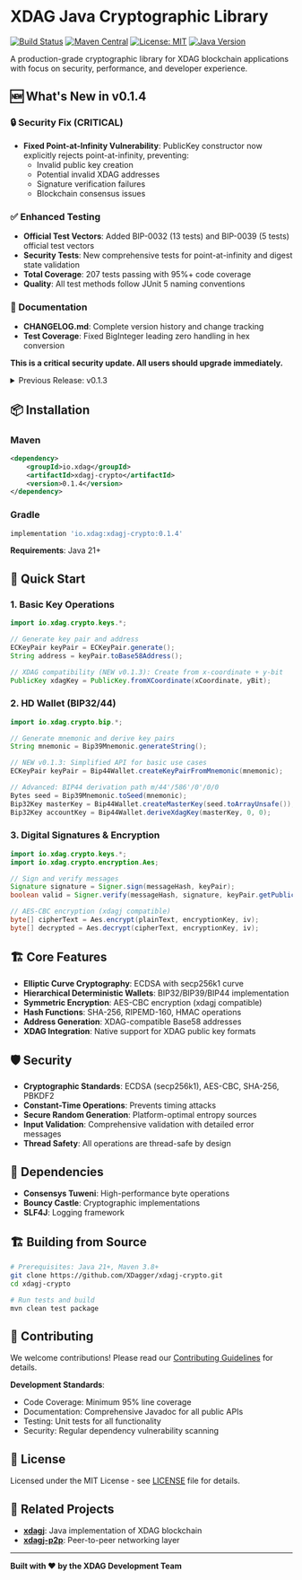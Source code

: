 # XDAG Java Cryptographic Library

[![Build Status](https://github.com/XDagger/xdagj-crypto/workflows/CI/badge.svg)](https://github.com/XDagger/xdagj-crypto/actions)
[![Maven Central](https://maven-badges.herokuapp.com/maven-central/io.xdag/xdagj-crypto/badge.svg)](https://maven-badges.herokuapp.com/maven-central/io.xdag/xdagj-crypto)
[![License: MIT](https://img.shields.io/badge/License-MIT-yellow.svg)](https://opensource.org/licenses/MIT)
[![Java Version](https://img.shields.io/badge/Java-21+-blue.svg)](https://openjdk.java.net/)

A production-grade cryptographic library for XDAG blockchain applications with focus on security, performance, and developer experience.

## 🆕 What's New in v0.1.4

### 🔒 Security Fix (CRITICAL)
- **Fixed Point-at-Infinity Vulnerability**: PublicKey constructor now explicitly rejects point-at-infinity, preventing:
  - Invalid public key creation
  - Potential invalid XDAG addresses
  - Signature verification failures
  - Blockchain consensus issues

### ✅ Enhanced Testing
- **Official Test Vectors**: Added BIP-0032 (13 tests) and BIP-0039 (5 tests) official test vectors
- **Security Tests**: New comprehensive tests for point-at-infinity and digest state validation
- **Total Coverage**: 207 tests passing with 95%+ code coverage
- **Quality**: All test methods follow JUnit 5 naming conventions

### 📝 Documentation
- **CHANGELOG.md**: Complete version history and change tracking
- **Test Coverage**: Fixed BigInteger leading zero handling in hex conversion

**This is a critical security update. All users should upgrade immediately.**

<details>
<summary>Previous Release: v0.1.3</summary>

- **Enhanced XDAG Compatibility**: Added `PublicKey.fromXCoordinate()` method for XDAG's 32-byte x-coordinate + y-bit format
- **Simplified AES Implementation**: AES-CBC encryption for full backward compatibility with existing xdagj wallet files
- **Simplified HD Wallet API**: Direct key pair generation from mnemonic phrases
- **Improved Documentation**: Fixed Javadoc warnings and enhanced API documentation
- **Optimized Dependencies**: Removed unused dependencies (tuweni-io, bcpkix-jdk18on, slf4j-simple)
- **Corrected Documentation**: Fixed AES encryption mode descriptions to match actual implementation

</details>

## 📦 Installation

### Maven
```xml
<dependency>
    <groupId>io.xdag</groupId>
    <artifactId>xdagj-crypto</artifactId>
    <version>0.1.4</version>
</dependency>
```

### Gradle
```gradle
implementation 'io.xdag:xdagj-crypto:0.1.4'
```

**Requirements**: Java 21+

## 🚀 Quick Start

### 1. Basic Key Operations

```java
import io.xdag.crypto.keys.*;

// Generate key pair and address
ECKeyPair keyPair = ECKeyPair.generate();
String address = keyPair.toBase58Address();

// XDAG compatibility (NEW v0.1.3): Create from x-coordinate + y-bit
PublicKey xdagKey = PublicKey.fromXCoordinate(xCoordinate, yBit);
```

### 2. HD Wallet (BIP32/44)

```java
import io.xdag.crypto.bip.*;

// Generate mnemonic and derive key pairs
String mnemonic = Bip39Mnemonic.generateString();

// NEW v0.1.3: Simplified API for basic use cases
ECKeyPair keyPair = Bip44Wallet.createKeyPairFromMnemonic(mnemonic);

// Advanced: BIP44 derivation path m/44'/586'/0'/0/0
Bytes seed = Bip39Mnemonic.toSeed(mnemonic);
Bip32Key masterKey = Bip44Wallet.createMasterKey(seed.toArrayUnsafe());
Bip32Key accountKey = Bip44Wallet.deriveXdagKey(masterKey, 0, 0);
```

### 3. Digital Signatures & Encryption

```java
import io.xdag.crypto.keys.*;
import io.xdag.crypto.encryption.Aes;

// Sign and verify messages  
Signature signature = Signer.sign(messageHash, keyPair);
boolean valid = Signer.verify(messageHash, signature, keyPair.getPublicKey());

// AES-CBC encryption (xdagj compatible)  
byte[] cipherText = Aes.encrypt(plainText, encryptionKey, iv);
byte[] decrypted = Aes.decrypt(cipherText, encryptionKey, iv);
```

## 🏗️ Core Features

- **Elliptic Curve Cryptography**: ECDSA with secp256k1 curve
- **Hierarchical Deterministic Wallets**: BIP32/BIP39/BIP44 implementation  
- **Symmetric Encryption**: AES-CBC encryption (xdagj compatible)
- **Hash Functions**: SHA-256, RIPEMD-160, HMAC operations
- **Address Generation**: XDAG-compatible Base58 addresses
- **XDAG Integration**: Native support for XDAG public key formats

## 🛡️ Security

- **Cryptographic Standards**: ECDSA (secp256k1), AES-CBC, SHA-256, PBKDF2
- **Constant-Time Operations**: Prevents timing attacks
- **Secure Random Generation**: Platform-optimal entropy sources  
- **Input Validation**: Comprehensive validation with detailed error messages
- **Thread Safety**: All operations are thread-safe by design

## 🔗 Dependencies

- **Consensys Tuweni**: High-performance byte operations
- **Bouncy Castle**: Cryptographic implementations  
- **SLF4J**: Logging framework

## 🏗️ Building from Source

```bash
# Prerequisites: Java 21+, Maven 3.8+
git clone https://github.com/XDagger/xdagj-crypto.git
cd xdagj-crypto

# Run tests and build
mvn clean test package
```

## 🤝 Contributing

We welcome contributions! Please read our [Contributing Guidelines](CONTRIBUTING.md) for details.

**Development Standards**:
- Code Coverage: Minimum 95% line coverage
- Documentation: Comprehensive Javadoc for all public APIs
- Testing: Unit tests for all functionality
- Security: Regular dependency vulnerability scanning

## 📄 License

Licensed under the MIT License - see [LICENSE](LICENSE) file for details.

## 🔗 Related Projects

- **[xdagj](https://github.com/XDagger/xdagj)**: Java implementation of XDAG blockchain
- **[xdagj-p2p](https://github.com/XDagger/xdagj-p2p)**: Peer-to-peer networking layer

---

**Built with ❤️ by the XDAG Development Team** 
